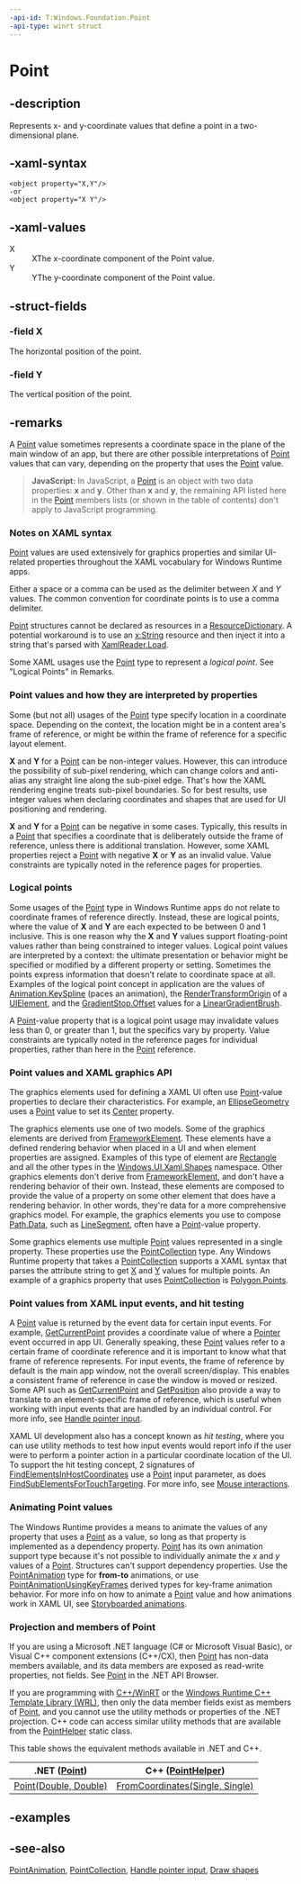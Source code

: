 ```yaml
---
-api-id: T:Windows.Foundation.Point
-api-type: winrt struct
---
```


<!-- Structure syntax.
public struct Point 
-->

# Point

## -description

Represents x- and y-coordinate values that define a point in a two-dimensional plane.

## -xaml-syntax

```xaml
<object property="X,Y"/>
-or
<object property="X Y"/>
```

## -xaml-values

<dl><dt>X</dt><dd>XThe x-coordinate component of the Point value.</dd>
<dt>Y</dt><dd>YThe y-coordinate component of the Point value.</dd>
</dl>

## -struct-fields

### -field X

The horizontal position of the point.

### -field Y

The vertical position of the point.

## -remarks

A [Point](point.md) value sometimes represents a coordinate space in the plane of the main window of an app, but there are other possible interpretations of [Point](point.md) values that can vary, depending on the property that uses the [Point](point.md) value.

> **JavaScript:**
> In JavaScript, a [Point](point.md) is an object with two data properties: **x** and **y**. Other than **x** and **y**, the remaining API listed here in the [Point](point.md) members lists (or shown in the table of contents) don't apply to JavaScript programming.

### Notes on XAML syntax

[Point](point.md) values are used extensively for graphics properties and similar UI-related properties throughout the XAML vocabulary for Windows Runtime apps.

Either a space or a comma can be used as the delimiter between *X* and *Y* values. The common convention for coordinate points is to use a comma delimiter.

[Point](point.md) structures cannot be declared as resources in a [ResourceDictionary](../windows.ui.xaml/resourcedictionary.md). A potential workaround is to use an [x:String](https://msdn.microsoft.com/library/e3cbfa3d-6af5-44e1-b9f9-c3d3ea8a25ce) resource and then inject it into a string that's parsed with [XamlReader.Load](../windows.ui.xaml.markup/xamlreader_load_1077941801.md).

Some XAML usages use the [Point](point.md) type to represent a *logical point*. See "Logical Points" in Remarks.

### Point values and how they are interpreted by properties

Some (but not all) usages of the [Point](point.md) type specify location in a coordinate space. Depending on the context, the location might be in a content area's frame of reference, or might be within the frame of reference for a specific layout element.

**X** and **Y** for a [Point](point.md) can be non-integer values. However, this can introduce the possibility of sub-pixel rendering, which can change colors and anti-alias any straight line along the sub-pixel edge. That's how the XAML rendering engine treats sub-pixel boundaries. So for best results, use integer values when declaring coordinates and shapes that are used for UI positioning and rendering.

**X** and **Y** for a [Point](point.md) can be negative in some cases. Typically, this results in a [Point](point.md) that specifies a coordinate that is deliberately outside the frame of reference, unless there is additional translation. However, some XAML properties reject a [Point](point.md) with negative **X** or **Y** as an invalid value. Value constraints are typically noted in the reference pages for properties.

### Logical points

Some usages of the [Point](point.md) type in Windows Runtime apps do not relate to coordinate frames of reference directly. Instead, these are logical points, where the value of **X** and **Y** are each expected to be between 0 and 1 inclusive. This is one reason why the **X** and **Y** values support floating-point values rather than being constrained to integer values. Logical point values are interpreted by a context: the ultimate presentation or behavior might be specified or modified by a different property or setting. Sometimes the points express information that doesn't relate to coordinate space at all. Examples of the logical point concept in application are the values of [Animation.KeySpline](../windows.ui.xaml.media.animation/keyspline.md) (paces an animation), the [RenderTransformOrigin](../windows.ui.xaml/uielement_rendertransformorigin.md) of a [UIElement](../windows.ui.xaml/uielement.md), and the [GradientStop.Offset](../windows.ui.xaml.media/gradientstop_offset.md) values for a [LinearGradientBrush](../windows.ui.xaml.media/lineargradientbrush.md).

A [Point](point.md)-value property that is a logical point usage may invalidate values less than 0, or greater than 1, but the specifics vary by property. Value constraints are typically noted in the reference pages for individual properties, rather than here in the [Point](point.md) reference.

### Point values and XAML graphics API

The graphics elements used for defining a XAML UI often use [Point](point.md)-value properties to declare their characteristics. For example, an [EllipseGeometry](../windows.ui.xaml.media/ellipsegeometry.md) uses a [Point](point.md) value to set its [Center](../windows.ui.xaml.media/ellipsegeometry_center.md) property.

The graphics elements use one of two models. Some of the graphics elements are derived from [FrameworkElement](../windows.ui.xaml/frameworkelement.md). These elements have a defined rendering behavior when placed in a UI and when element properties are assigned. Examples of this type of element are [Rectangle](../windows.ui.xaml.shapes/rectangle.md) and all the other types in the [Windows.UI.Xaml.Shapes](../windows.ui.xaml.shapes/windows_ui_xaml_shapes.md) namespace. Other graphics elements don't derive from [FrameworkElement](../windows.ui.xaml/frameworkelement.md), and don't have a rendering behavior of their own. Instead, these elements are composed to provide the value of a property on some other element that does have a rendering behavior. In other words, they're data for a more comprehensive graphics model. For example, the graphics elements you use to compose [Path.Data](../windows.ui.xaml.shapes/path_data.md), such as [LineSegment](../windows.ui.xaml.media/linesegment.md), often have a [Point](point.md)-value property.

Some graphics elements use multiple [Point](point.md) values represented in a single property. These properties use the [PointCollection](../windows.ui.xaml.media/pointcollection.md) type. Any Windows Runtime property that takes a [PointCollection](../windows.ui.xaml.media/pointcollection.md) supports a XAML syntax that parses the attribute string to get [X](point_x.md) and [Y](point_y.md) values for multiple points. An example of a graphics property that uses [PointCollection](../windows.ui.xaml.media/pointcollection.md) is [Polygon.Points](../windows.ui.xaml.shapes/polygon.md).

### Point values from XAML input events, and hit testing

A [Point](point.md) value is returned by the event data for certain input events. For example, [GetCurrentPoint](../windows.ui.xaml.input/pointerroutedeventargs_getcurrentpoint_1761708789.md) provides a coordinate value of where a [Pointer](../windows.ui.xaml.input/pointer.md) event occurred in app UI. Generally speaking, these [Point](point.md) values refer to a certain frame of coordinate reference and it is important to know what that frame of reference represents. For input events, the frame of reference by default is the main app window, not the overall screen/display. This enables a consistent frame of reference in case the window is moved or resized. Some API such as [GetCurrentPoint](../windows.ui.xaml.input/pointerroutedeventargs_getcurrentpoint_1761708789.md) and [GetPosition](../windows.ui.xaml.input/tappedroutedeventargs_getposition_1813281865.md) also provide a way to translate to an element-specific frame of reference, which is useful when working with input events that are handled by an individual control. For more info, see [Handle pointer input](https://msdn.microsoft.com/library/bdbc9e33-4037-4671-9596-471dcf855c82).

XAML UI development also has a concept known as *hit testing*, where you can use utility methods to test how input events would report info if the user were to perform a pointer action in a particular coordinate location of the UI. To support the hit testing concept, 2 signatures of [FindElementsInHostCoordinates](../windows.ui.xaml.media/visualtreehelper_findelementsinhostcoordinates_1478853318.md) use a [Point](point.md) input parameter, as does [FindSubElementsForTouchTargeting](../windows.ui.xaml/uielement_findsubelementsfortouchtargeting_2073429826.md). For more info, see [Mouse interactions](https://msdn.microsoft.com/library/c8a158ef-70a9-4ba2-a270-7d08125700ac).

### Animating Point values

The Windows Runtime provides a means to animate the values of any property that uses a [Point](point.md) as a value, so long as that property is implemented as a dependency property. [Point](point.md) has its own animation support type because it's not possible to individually animate the *x* and *y* values of a [Point](point.md). Structures can't support dependency properties. Use the [PointAnimation](../windows.ui.xaml.media.animation/pointanimation.md) type for **from-to** animations, or use [PointAnimationUsingKeyFrames](../windows.ui.xaml.media.animation/pointanimationusingkeyframes.md) derived types for key-frame animation behavior. For more info on how to animate a [Point](point.md) value and how animations work in XAML UI, see [Storyboarded animations](/windows/uwp/design/motion/storyboarded-animations).

### Projection and members of Point

If you are using a Microsoft .NET language (C# or Microsoft Visual Basic), or Visual C++ component extensions (C++/CX), then [Point](point.md) has non-data members available, and its data members are exposed as read-write properties, not fields. See [Point](/dotnet/api/windows.foundation.point) in the .NET API Browser.

If you are programming with [C++/WinRT](/windows/uwp/cpp-and-winrt-apis/index) or the [Windows Runtime C++ Template Library (WRL)](/cpp/windows/windows-runtime-cpp-template-library-wrl), then only the data member fields exist as members of [Point](point.md), and you cannot use the utility methods or properties of the .NET projection. C++ code can access similar utility methods that are available from the [PointHelper](../windows.ui.xaml/pointhelper.md) static class.

This table shows the equivalent methods available in .NET and C++.

| .NET ([Point](/dotnet/api/windows.foundation.point)) | C++ ([PointHelper](../windows.ui.xaml/pointhelper.md)) |
| ---- | --- |
| [Point(Double, Double)](/dotnet/api/windows.foundation.point.-ctor) | [FromCoordinates(Single, Single)](../windows.ui.xaml/pointhelper_fromcoordinates_673163148.md) |

## -examples

## -see-also

[PointAnimation](../windows.ui.xaml.media.animation/pointanimation.md), [PointCollection](../windows.ui.xaml.media/pointcollection.md), [Handle pointer input](https://msdn.microsoft.com/library/bdbc9e33-4037-4671-9596-471dcf855c82), [Draw shapes](https://msdn.microsoft.com/library/54cc0bd4-1961-44d7-ab40-6e8b58e42d65)
